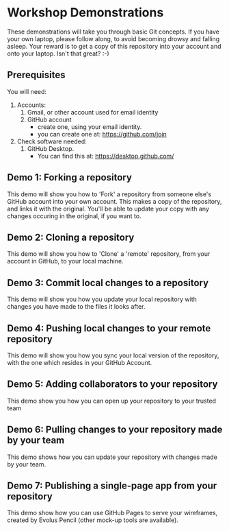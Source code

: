 # Workshop Demonstrations

These demonstrations will take you through basic Git concepts. If you have your own laptop, please follow along, to avoid becoming drowsy and falling asleep. Your reward is to get a copy of this repository into your account and onto your laptop. Isn't that great? :-)

## Prerequisites

You will need:

1. Accounts:
   1. Gmail, or other account used for email identity
   2. GitHub account 
      - create one, using your email identity.
      - you can create one at: https://github.com/join
2. Check software needed:
   1. GitHub Desktop. 
      - You can find this at: https://desktop.github.com/

## Demo 1: Forking a repository

This demo will show you how to 'Fork' a repository from someone else's GitHub account into your own account. This makes a copy of the repository, and links it with the original. You'll be able to update your copy with any changes occuring in the original, if you want to.

## Demo 2: Cloning a repository

This demo will show you how to 'Clone' a 'remote' repository, from your account in GitHub, to your local machine. 

## Demo 3: Commit local changes to a repository

This demo will show you how you update your local repository with changes you have made to the files it looks after.

## Demo 4: Pushing local changes to your remote repository 

This demo will show you how you sync your local version of the repository, with the one which resides in your GitHub Account.

## Demo 5: Adding collaborators to your repository

This demo show you how you can open up your repository to your trusted team

## Demo 6: Pulling changes to your repository made by your team

 This demo shows how you can update your repository with changes made by your team.

## Demo 7: Publishing a single-page app from your repository

This demo show how you can use GitHub Pages to serve your wireframes, created by Evolus Pencil (other mock-up tools are available).